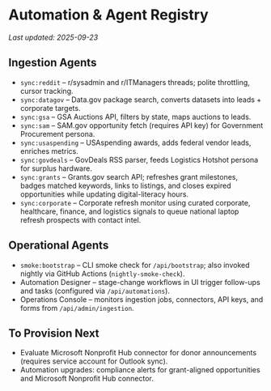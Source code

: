 # Automation & Agent Registry

_Last updated: 2025-09-23_

## Ingestion Agents
- `sync:reddit` – r/sysadmin and r/ITManagers threads; polite throttling, cursor tracking.
- `sync:datagov` – Data.gov package search, converts datasets into leads + corporate targets.
- `sync:gsa` – GSA Auctions API, filters by state, maps auctions to leads.
- `sync:sam` – SAM.gov opportunity fetch (requires API key) for Government Procurement persona.
- `sync:usaspending` – USAspending awards, adds federal vendor leads, enriches metrics.
- `sync:govdeals` – GovDeals RSS parser, feeds Logistics Hotshot persona for surplus hardware.
- `sync:grants` – Grants.gov search API; refreshes grant milestones, badges matched keywords, links to listings, and closes expired opportunities while updating digital-literacy hours.
- `sync:corporate` – Corporate refresh monitor using curated corporate, healthcare, finance, and logistics signals to queue national laptop refresh prospects with contact intel.

## Operational Agents
- `smoke:bootstrap` – CLI smoke check for `/api/bootstrap`; also invoked nightly via GitHub Actions (`nightly-smoke-check`).
- Automation Designer – stage-change workflows in UI trigger follow-ups and tasks (configured via `/api/automations`).
- Operations Console – monitors ingestion jobs, connectors, API keys, and forms from `/api/admin/ingestion`.

## To Provision Next
- Evaluate Microsoft Nonprofit Hub connector for donor announcements (requires service account for Outlook sync).
- Automation upgrades: compliance alerts for grant-aligned opportunities and Microsoft Nonprofit Hub connector.
